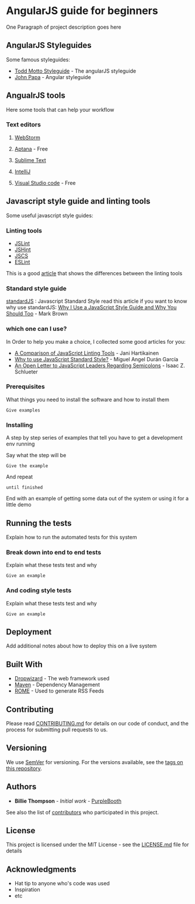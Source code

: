 # AngularJS guide for beginners

One Paragraph of project description goes here

## AngularJS Styleguides

Some famous styleguides:

* [Todd Motto Styleguide](https://github.com/toddmotto/angularjs-styleguide/) - The angularJS styleguide
* [John Papa](https://github.com/johnpapa/angular-styleguide/) - Angular styleguide

## AngualrJS tools

Here some tools that can help your workflow

### Text editors

1. [WebStorm](https://www.jetbrains.com/webstorm/)
<!--<img src="https://www.jetbrains.com/webstorm/img/screenshots/webstorm-main.png" width="300">-->

2. [Aptana](http://www.aptana.com/) - Free
<!--<img src="http://www.aptana.com/images/product/S3-1-lrg.png" width="300">-->

3. [Sublime Text](http://www.sublimetext.com/)
<!--<img src="https://www.sublimetext.com/blog/images/build_error.png" width="300">-->

4. [IntelliJ](https://www.jetbrains.com/idea/)
<!--<img src="https://www.jetbrains.com/idea/img/screenshots/idea_overview_5_1.png" width="300">-->

5. [Visual Studio code](https://code.visualstudio.com/) - Free
<!--<img src="https://code.visualstudio.com/home/home-screenshot-win.png" width="300">-->

## Javascript style guide and linting tools

Some useful javascript style guides:

### Linting tools
* [JSLint](http://www.jslint.com/)
* [JSHint](http://jshint.com/)
* [JSCS](http://jscs.info/)
* [ESLint](http://eslint.org/)

This is a good [article](https://www.sitepoint.com/comparison-javascript-linting-tools/) that shows the differences between the linting tools 

### Standard style guide
[standardJS](https://standardjs.com) : Javascript Standard Style
read this article if you want to know why use standardJS:
[Why I Use a JavaScript Style Guide and Why You Should Too](https://www.sitepoint.com/why-use-javascript-style-guide/) - Mark Brown

### which one can I use?

In Order to help you make a choice, I collected some good articles for you:
* [A Comparison of JavaScript Linting Tools](https://www.sitepoint.com/comparison-javascript-linting-tools/) - Jani Hartikainen
* [Why to use JavaScript Standard Style?](https://www.linkedin.com/pulse/why-use-javascript-standard-style-miguel-angel-dur%C3%A1n-garc%C3%ADa) - Miguel Angel Durán García
* [An Open Letter to JavaScript Leaders Regarding Semicolons](http://blog.izs.me/post/2353458699/an-open-letter-to-javascript-leaders-regarding) - Isaac Z. Schlueter

### Prerequisites

What things you need to install the software and how to install them

```
Give examples
```

### Installing

A step by step series of examples that tell you have to get a development env running

Say what the step will be

```
Give the example
```

And repeat

```
until finished
```

End with an example of getting some data out of the system or using it for a little demo

## Running the tests

Explain how to run the automated tests for this system

### Break down into end to end tests

Explain what these tests test and why

```
Give an example
```

### And coding style tests

Explain what these tests test and why

```
Give an example
```

## Deployment

Add additional notes about how to deploy this on a live system

## Built With

* [Dropwizard](http://www.dropwizard.io/1.0.2/docs/) - The web framework used
* [Maven](https://maven.apache.org/) - Dependency Management
* [ROME](https://rometools.github.io/rome/) - Used to generate RSS Feeds

## Contributing

Please read [CONTRIBUTING.md](https://gist.github.com/PurpleBooth/b24679402957c63ec426) for details on our code of conduct, and the process for submitting pull requests to us.

## Versioning

We use [SemVer](http://semver.org/) for versioning. For the versions available, see the [tags on this repository](https://github.com/your/project/tags). 

## Authors

* **Billie Thompson** - *Initial work* - [PurpleBooth](https://github.com/PurpleBooth)

See also the list of [contributors](https://github.com/your/project/contributors) who participated in this project.

## License

This project is licensed under the MIT License - see the [LICENSE.md](LICENSE.md) file for details

## Acknowledgments

* Hat tip to anyone who's code was used
* Inspiration
* etc

